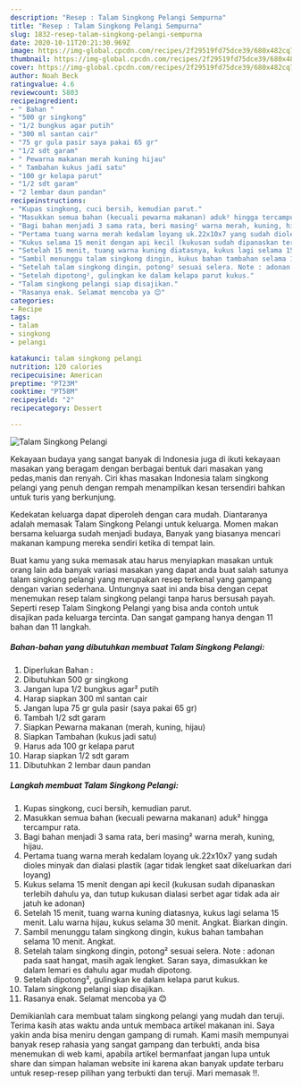 ```yaml
---
description: "Resep : Talam Singkong Pelangi Sempurna"
title: "Resep : Talam Singkong Pelangi Sempurna"
slug: 1832-resep-talam-singkong-pelangi-sempurna
date: 2020-10-11T20:21:30.969Z
image: https://img-global.cpcdn.com/recipes/2f29519fd75dce39/680x482cq70/talam-singkong-pelangi-foto-resep-utama.jpg
thumbnail: https://img-global.cpcdn.com/recipes/2f29519fd75dce39/680x482cq70/talam-singkong-pelangi-foto-resep-utama.jpg
cover: https://img-global.cpcdn.com/recipes/2f29519fd75dce39/680x482cq70/talam-singkong-pelangi-foto-resep-utama.jpg
author: Noah Beck
ratingvalue: 4.6
reviewcount: 5803
recipeingredient:
- " Bahan "
- "500 gr singkong"
- "1/2 bungkus agar putih"
- "300 ml santan cair"
- "75 gr gula pasir saya pakai 65 gr"
- "1/2 sdt garam"
- " Pewarna makanan merah kuning hijau"
- " Tambahan kukus jadi satu"
- "100 gr kelapa parut"
- "1/2 sdt garam"
- "2 lembar daun pandan"
recipeinstructions:
- "Kupas singkong, cuci bersih, kemudian parut."
- "Masukkan semua bahan (kecuali pewarna makanan) aduk² hingga tercampur rata."
- "Bagi bahan menjadi 3 sama rata, beri masing² warna merah, kuning, hijau."
- "Pertama tuang warna merah kedalam loyang uk.22x10x7 yang sudah dioles minyak dan dialasi plastik (agar tidak lengket saat dikeluarkan dari loyang)"
- "Kukus selama 15 menit dengan api kecil (kukusan sudah dipanaskan terlebih dahulu ya, dan tutup kukusan dialasi serbet agar tidak ada air jatuh ke adonan)"
- "Setelah 15 menit, tuang warna kuning diatasnya, kukus lagi selama 15 menit. Lalu warna hijau, kukus selama 30 menit. Angkat. Biarkan dingin."
- "Sambil menunggu talam singkong dingin, kukus bahan tambahan selama 10 menit. Angkat."
- "Setelah talam singkong dingin, potong² sesuai selera. Note : adonan pada saat hangat, masih agak lengket. Saran saya, dimasukkan ke dalam lemari es dahulu agar mudah dipotong."
- "Setelah dipotong², gulingkan ke dalam kelapa parut kukus."
- "Talam singkong pelangi siap disajikan."
- "Rasanya enak. Selamat mencoba ya 😊"
categories:
- Recipe
tags:
- talam
- singkong
- pelangi

katakunci: talam singkong pelangi 
nutrition: 120 calories
recipecuisine: American
preptime: "PT23M"
cooktime: "PT58M"
recipeyield: "2"
recipecategory: Dessert

---
```



![Talam Singkong Pelangi](https://img-global.cpcdn.com/recipes/2f29519fd75dce39/680x482cq70/talam-singkong-pelangi-foto-resep-utama.jpg)

Kekayaan budaya yang sangat banyak di Indonesia juga di ikuti kekayaan masakan yang beragam dengan berbagai bentuk dari masakan yang pedas,manis dan renyah. Ciri khas masakan Indonesia talam singkong pelangi yang penuh dengan rempah menampilkan kesan tersendiri bahkan untuk turis yang berkunjung.




Kedekatan keluarga dapat diperoleh dengan cara mudah. Diantaranya adalah memasak Talam Singkong Pelangi untuk keluarga. Momen makan bersama keluarga sudah menjadi budaya, Banyak yang biasanya mencari makanan kampung mereka sendiri ketika di tempat lain.

Buat kamu yang suka memasak atau harus menyiapkan masakan untuk orang lain ada banyak variasi masakan yang dapat anda buat salah satunya talam singkong pelangi yang merupakan resep terkenal yang gampang dengan varian sederhana. Untungnya saat ini anda bisa dengan cepat menemukan resep talam singkong pelangi tanpa harus bersusah payah.
Seperti resep Talam Singkong Pelangi yang bisa anda contoh untuk disajikan pada keluarga tercinta. Dan sangat gampang hanya dengan 11 bahan dan 11 langkah.


<!--inarticleads1-->

##### Bahan-bahan yang dibutuhkan membuat Talam Singkong Pelangi:

1. Diperlukan  Bahan :
1. Dibutuhkan 500 gr singkong
1. Jangan lupa 1/2 bungkus agar² putih
1. Harap siapkan 300 ml santan cair
1. Jangan lupa 75 gr gula pasir (saya pakai 65 gr)
1. Tambah 1/2 sdt garam
1. Siapkan  Pewarna makanan (merah, kuning, hijau)
1. Siapkan  Tambahan (kukus jadi satu)
1. Harus ada 100 gr kelapa parut
1. Harap siapkan 1/2 sdt garam
1. Dibutuhkan 2 lembar daun pandan




<!--inarticleads2-->

##### Langkah membuat  Talam Singkong Pelangi:

1. Kupas singkong, cuci bersih, kemudian parut.
1. Masukkan semua bahan (kecuali pewarna makanan) aduk² hingga tercampur rata.
1. Bagi bahan menjadi 3 sama rata, beri masing² warna merah, kuning, hijau.
1. Pertama tuang warna merah kedalam loyang uk.22x10x7 yang sudah dioles minyak dan dialasi plastik (agar tidak lengket saat dikeluarkan dari loyang)
1. Kukus selama 15 menit dengan api kecil (kukusan sudah dipanaskan terlebih dahulu ya, dan tutup kukusan dialasi serbet agar tidak ada air jatuh ke adonan)
1. Setelah 15 menit, tuang warna kuning diatasnya, kukus lagi selama 15 menit. Lalu warna hijau, kukus selama 30 menit. Angkat. Biarkan dingin.
1. Sambil menunggu talam singkong dingin, kukus bahan tambahan selama 10 menit. Angkat.
1. Setelah talam singkong dingin, potong² sesuai selera. Note : adonan pada saat hangat, masih agak lengket. Saran saya, dimasukkan ke dalam lemari es dahulu agar mudah dipotong.
1. Setelah dipotong², gulingkan ke dalam kelapa parut kukus.
1. Talam singkong pelangi siap disajikan.
1. Rasanya enak. Selamat mencoba ya 😊




Demikianlah cara membuat talam singkong pelangi yang mudah dan teruji. Terima kasih atas waktu anda untuk membaca artikel makanan ini. Saya yakin anda bisa meniru dengan gampang di rumah. Kami masih mempunyai banyak resep rahasia yang sangat gampang dan terbukti, anda bisa menemukan di web kami, apabila artikel bermanfaat jangan lupa untuk share dan simpan halaman website ini karena akan banyak update terbaru untuk resep-resep pilihan yang terbukti dan teruji. Mari memasak !!. 
